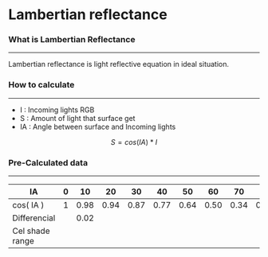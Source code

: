# Lambertian reflectance
### What is Lambertian Reflectance
---
 Lambertian reflectance is light reflective equation in ideal situation.
### How to calculate
---
- I : Incoming lights RGB
- S : Amount of light that surface get
- IA : Angle between surface and Incoming lights

$$S = cos( IA ) * I$$
### Pre-Calculated data
---

| IA              | 0   | 10   | 20   | 30   | 40   | 50   | 60   | 70   | 80   | 90  |
| --------------- | --- | ---- | ---- | ---- | ---- | ---- | ---- | ---- | ---- | --- |
| cos( IA )       | 1   | 0.98 | 0.94 | 0.87 | 0.77 | 0.64 | 0.50 | 0.34 | 0.17 | 0   |
| Differencial    |     | 0.02 |      |      |      |      |      |      |      |     |
| Cel shade range |     |      |      |      |      |      |      |      |      |     |



